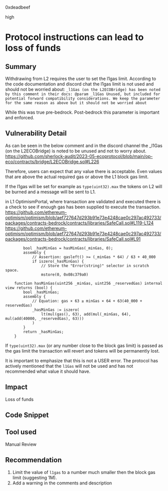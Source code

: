 0xdeadbeef

high

# Protocol instructions can lead to loss of funds

## Summary

Withdrawing from L2 requires the user to set the l1gas limit.
According to the code documentation and discord chat the l1gas limit is not used and should not be worried about:
`_l1Gas (on the L2ECOBridge) has been noted by this comment in their docs: @param _l1Gas Unused, but included for potential forward compatibility considerations. We keep the parameter for the same reason as above but it should not be worried about`

While this was true pre-bedrock. Post-bedrock this parameter is important and enforced. 

## Vulnerability Detail

As can be seen in the below comment and in the discord channel the _l1Gas (on the L2ECOBridge) is noted to be unused and not to worry about.
https://github.com/sherlock-audit/2023-05-ecoprotocol/blob/main/op-eco/contracts/bridge/L2ECOBridge.sol#L226

Therefore, users can expect that any value there is acceptable. Even values that are above the actual required gas or above the L1 block gas limit.

If the l1gas will be set for example as `type(uint32).max` the tokens on L2 will be burned and a message will be sent to L1.

in L1 OptimismPortal, where transaction are validated and executed there is a check to see if enough gas has been supplied to execute the transaction. 
https://github.com/ethereum-optimism/optimism/blob/aef727647d293b91e73e4248cae0c297ac492733/packages/contracts-bedrock/contracts/libraries/SafeCall.sol#L119-L124
https://github.com/ethereum-optimism/optimism/blob/aef727647d293b91e73e4248cae0c297ac492733/packages/contracts-bedrock/contracts/libraries/SafeCall.sol#L91

```solidity
        bool _hasMinGas = hasMinGas(_minGas, 0);
        assembly {
            // Assertion: gasleft() >= (_minGas * 64) / 63 + 40_000
            if iszero(_hasMinGas) {
                // Store the "Error(string)" selector in scratch space.
                mstore(0, 0x08c379a0)
```

```solidity
    function hasMinGas(uint256 _minGas, uint256 _reservedGas) internal view returns (bool) {
        bool _hasMinGas;
        assembly {
            // Equation: gas × 63 ≥ minGas × 64 + 63(40_000 + reservedGas)
            _hasMinGas := iszero(
                lt(mul(gas(), 63), add(mul(_minGas, 64), mul(add(40000, _reservedGas), 63)))
            )
        }
        return _hasMinGas;
    }
```

If `type(uint32).max` (or any number close to the block gas limit) is passed as the gas limit the transaction will revert and tokens will be permanently lost.

It is important to emphasize that this is not a USER error. The protocol has actively mentioned that the `l1Gas` will not be used and has not recommended what value it should have.

## Impact

Loss of funds

## Code Snippet

## Tool used

Manual Review

## Recommendation

1. Limit the value of `l1gas` to a number much smaller then the block gas limit (suggesting 1M).
2. Add a warning in the comments and description 